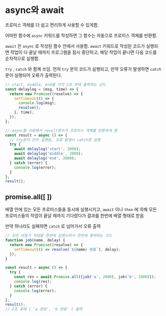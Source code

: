 # async와 await

프로미스 객체를 더 쉽고 편리하게 사용할 수 있게함.

어떠한 함수에 `async` 키워드를 작성하면 그 함수는 자동으로 프로미스 객체를 반환함.

`await` 은 `async` 로 작성된 함수 안에서 사용함. `await` 키워드로 작성된 코드가 실행되면 작업이 다 끝날 때까지 프로그램을 잠시 중단하고, 해당 작업이 끝나면 다음 코드를 순차적으로 실행함.

`try` , `catch` 와 함께 쓰임. 먼저 `try` 문의 코드가 실행되고, 만약 오류가 발생하면 `catch` 문이 실행되어 오류가 출력된다.

```javascript
// start, middle, end를 각각 2초 후에 출력하는 코드
const delaylog = (msg, time) => {
  return new Promise((resolve) => {
    setTimeout(() => {
      console.log(msg);
      resolve();
    }, time);
  });
};

// async를 사용해서 result함수가 프로미스 객체를 반환하게 함
const result = async () => {
  // try문이 먼저 실행됨, 오류 발생시 catch문 실행
  try {
    await delaylog('start', 2000);
    await delaylog('middle', 2000);
    await delaylog('end', 2000);
  } catch (error) {
    console.log(error);
  }
};
result();
```

## promise.all([ ])

배열 안에 있는 모든 프로미스들을 동시에 실행시키고, `await` 이나 `then` 에 의해 모든 프로미스들의 작업이 끝날 때까지 기다렸다가 결과를 한번에 배열 형태로 받음

만약 하나라도 실패하면 `catch` 로 넘어가서 오류 출력

```javascript
// 모든 비동기 작업을 한번에 실행시켜서 한번에 출력하는 코드
function job(name, delay) {
  return new Promise((resolve) => {
    setTimeout(() => resolve(`${name} 완료`), delay);
  });
}

const result = async () => {
  try {
    const res = await Promise.all([job('a', 2000), job('b', 2000)]);
    console.log(res);
  } catch (error) {
    console.log(error);
  }
};
result();
// 2초 후에 [ 'a 완료', 'b 완료' ] 출력
```
